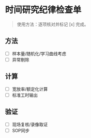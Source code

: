 # 时间研究纪律检查单

> 使用方法：逐项核对并标记 [x] 完成。

## 方法

- [ ] 样本量/随机化/学习曲线考虑
- [ ] 异常剔除

## 计算

- [ ] 宽放率/额定化计算
- [ ] 标准工时输出

## 验证

- [ ] 现场复核/录像取证
- [ ] SOP同步
